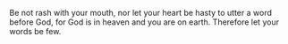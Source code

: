 Be not rash with your mouth, nor let your heart be hasty to utter a word before God, for God is in heaven and you are on earth. Therefore let your words be few.
